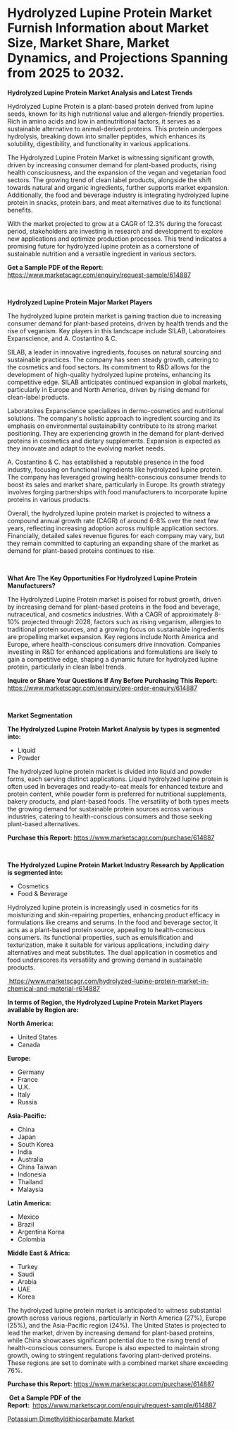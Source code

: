 <p><h1>Hydrolyzed Lupine Protein Market Furnish Information about Market Size, Market Share, Market Dynamics, and Projections Spanning from 2025 to 2032.</h1></p><p><strong>Hydrolyzed Lupine Protein Market Analysis and Latest Trends</strong></p>
<p><p>Hydrolyzed Lupine Protein is a plant-based protein derived from lupine seeds, known for its high nutritional value and allergen-friendly properties. Rich in amino acids and low in antinutritional factors, it serves as a sustainable alternative to animal-derived proteins. This protein undergoes hydrolysis, breaking down into smaller peptides, which enhances its solubility, digestibility, and functionality in various applications.</p><p>The Hydrolyzed Lupine Protein Market is witnessing significant growth, driven by increasing consumer demand for plant-based products, rising health consciousness, and the expansion of the vegan and vegetarian food sectors. The growing trend of clean label products, alongside the shift towards natural and organic ingredients, further supports market expansion. Additionally, the food and beverage industry is integrating hydrolyzed lupine protein in snacks, protein bars, and meat alternatives due to its functional benefits.</p><p>With the market projected to grow at a CAGR of 12.3% during the forecast period, stakeholders are investing in research and development to explore new applications and optimize production processes. This trend indicates a promising future for hydrolyzed lupine protein as a cornerstone of sustainable nutrition and a versatile ingredient in various sectors.</p></p>
<p><strong>Get a Sample PDF of the Report:&nbsp;</strong> <a href="https://www.marketscagr.com/enquiry/request-sample/614887?utm_campaign=1848&utm_medium=2&utm_source=Github&utm_content=ia&utm_term=24032025&utm_id=hydrolyzed-lupine-protein">https://www.marketscagr.com/enquiry/request-sample/614887</a></p>
<p>&nbsp;</p>
<p><strong>Hydrolyzed Lupine Protein Major Market Players</strong></p>
<p><p>The hydrolyzed lupine protein market is gaining traction due to increasing consumer demand for plant-based proteins, driven by health trends and the rise of veganism. Key players in this landscape include SILAB, Laboratoires Expanscience, and A. Costantino & C.</p><p>SILAB, a leader in innovative ingredients, focuses on natural sourcing and sustainable practices. The company has seen steady growth, catering to the cosmetics and food sectors. Its commitment to R&D allows for the development of high-quality hydrolyzed lupine proteins, enhancing its competitive edge. SILAB anticipates continued expansion in global markets, particularly in Europe and North America, driven by rising demand for clean-label products.</p><p>Laboratoires Expanscience specializes in dermo-cosmetics and nutritional solutions. The company's holistic approach to ingredient sourcing and its emphasis on environmental sustainability contribute to its strong market positioning. They are experiencing growth in the demand for plant-derived proteins in cosmetics and dietary supplements. Expansion is expected as they innovate and adapt to the evolving market needs.</p><p>A. Costantino & C. has established a reputable presence in the food industry, focusing on functional ingredients like hydrolyzed lupine protein. The company has leveraged growing health-conscious consumer trends to boost its sales and market share, particularly in Europe. Its growth strategy involves forging partnerships with food manufacturers to incorporate lupine proteins in various products.</p><p>Overall, the hydrolyzed lupine protein market is projected to witness a compound annual growth rate (CAGR) of around 6-8% over the next few years, reflecting increasing adoption across multiple application sectors. Financially, detailed sales revenue figures for each company may vary, but they remain committed to capturing an expanding share of the market as demand for plant-based proteins continues to rise.</p></p>
<p>&nbsp;</p>
<p><strong>What Are The Key Opportunities For Hydrolyzed Lupine Protein Manufacturers?</strong></p>
<p><p>The Hydrolyzed Lupine Protein market is poised for robust growth, driven by increasing demand for plant-based proteins in the food and beverage, nutraceutical, and cosmetics industries. With a CAGR of approximately 8-10% projected through 2028, factors such as rising veganism, allergies to traditional protein sources, and a growing focus on sustainable ingredients are propelling market expansion. Key regions include North America and Europe, where health-conscious consumers drive innovation. Companies investing in R&D for enhanced applications and formulations are likely to gain a competitive edge, shaping a dynamic future for hydrolyzed lupine protein, particularly in clean label trends.</p></p>
<p><strong>Inquire or Share Your Questions If Any Before Purchasing This Report:</strong> <a href="https://www.marketscagr.com/enquiry/pre-order-enquiry/614887?utm_campaign=1848&utm_medium=2&utm_source=Github&utm_content=ia&utm_term=24032025&utm_id=hydrolyzed-lupine-protein">https://www.marketscagr.com/enquiry/pre-order-enquiry/614887</a></p>
<p>&nbsp;</p>
<p><strong>Market Segmentation</strong></p>
<p><strong>The Hydrolyzed Lupine Protein Market Analysis by types is segmented into:</strong></p>
<p><ul><li>Liquid</li><li>Powder</li></ul></p>
<p><p>The hydrolyzed lupine protein market is divided into liquid and powder forms, each serving distinct applications. Liquid hydrolyzed lupine protein is often used in beverages and ready-to-eat meals for enhanced texture and protein content, while powder form is preferred for nutritional supplements, bakery products, and plant-based foods. The versatility of both types meets the growing demand for sustainable protein sources across various industries, catering to health-conscious consumers and those seeking plant-based alternatives.</p></p>
<p><strong>Purchase this Report:&nbsp;</strong><a href="https://www.marketscagr.com/purchase/614887?utm_campaign=1848&utm_medium=2&utm_source=Github&utm_content=ia&utm_term=24032025&utm_id=hydrolyzed-lupine-protein">https://www.marketscagr.com/purchase/614887</a></p>
<p>&nbsp;</p>
<p><strong>The Hydrolyzed Lupine Protein Market Industry Research by Application is segmented into:</strong></p>
<p><ul><li>Cosmetics</li><li>Food & Beverage</li></ul></p>
<p><p>Hydrolyzed lupine protein is increasingly used in cosmetics for its moisturizing and skin-repairing properties, enhancing product efficacy in formulations like creams and serums. In the food and beverage sector, it acts as a plant-based protein source, appealing to health-conscious consumers. Its functional properties, such as emulsification and texturization, make it suitable for various applications, including dairy alternatives and meat substitutes. The dual application in cosmetics and food underscores its versatility and growing demand in sustainable products.</p></p>
<p><a href="https://www.marketscagr.com/hydrolyzed-lupine-protein-market-in-chemical-and-material-r614887?utm_campaign=1848&utm_medium=2&utm_source=Github&utm_content=ia&utm_term=24032025&utm_id=hydrolyzed-lupine-protein">&nbsp;https://www.marketscagr.com/hydrolyzed-lupine-protein-market-in-chemical-and-material-r614887</a></p>
<p><strong>In terms of Region, the Hydrolyzed Lupine Protein Market Players available by Region are:</strong></p>
<p>
    <p> <strong> North America: </strong>
        <ul>
            <li>United States</li>
            <li>Canada</li>
        </ul>
        </p> 
    <p> <strong> Europe: </strong>
        <ul>
            <li>Germany</li>
            <li>France</li>
            <li>U.K.</li>
            <li>Italy</li>
            <li>Russia</li>
        </ul>
        </p> 
    <p> <strong> Asia-Pacific: </strong>
        <ul>
            <li>China</li>
            <li>Japan</li>
            <li>South Korea</li>
            <li>India</li>
            <li>Australia</li>
            <li>China Taiwan</li>
            <li>Indonesia</li>
            <li>Thailand</li>
            <li>Malaysia</li>
        </ul>
        </p> 
    <p> <strong> Latin America: </strong>
        <ul>
            <li>Mexico</li>
            <li>Brazil</li>
            <li>Argentina Korea</li>
            <li>Colombia</li>
        </ul>
        </p> 
    <p> <strong> Middle East & Africa: </strong>
        <ul>
            <li>Turkey</li>
            <li>Saudi</li>
            <li>Arabia</li>
            <li>UAE</li>
            <li>Korea</li>
        </ul>
    </p>
    </p>
<p><p>The hydrolyzed lupine protein market is anticipated to witness substantial growth across various regions, particularly in North America (27%), Europe (25%), and the Asia-Pacific region (24%). The United States is projected to lead the market, driven by increasing demand for plant-based proteins, while China showcases significant potential due to the rising trend of health-conscious consumers. Europe is also expected to maintain strong growth, owing to stringent regulations favoring plant-derived proteins. These regions are set to dominate with a combined market share exceeding 76%.</p></p>
<p><strong>Purchase this Report: </strong><a href="https://www.marketscagr.com/purchase/614887?utm_campaign=1848&utm_medium=2&utm_source=Github&utm_content=ia&utm_term=24032025&utm_id=hydrolyzed-lupine-protein">https://www.marketscagr.com/purchase/614887</a></p>
<p>&nbsp;<strong>Get a Sample PDF of the Report:&nbsp;&nbsp;</strong><a href="https://www.marketscagr.com/enquiry/request-sample/614887?utm_campaign=1848&utm_medium=2&utm_source=Github&utm_content=ia&utm_term=24032025&utm_id=hydrolyzed-lupine-protein">https://www.marketscagr.com/enquiry/request-sample/614887</a></p>
<p><strong></strong></p>
<p><p><a href="https://github.com/WillieWoodard/Market-Research-Report-List-7/blob/main/potassium-dimethyldithiocarbamate-market.md?utm_campaign=1848&utm_medium=2&utm_source=Github&utm_content=ia&utm_term=24032025&utm_id=hydrolyzed-lupine-protein">Potassium Dimethyldithiocarbamate Market</a></p></p>